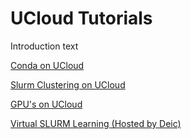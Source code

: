 # UCloud Tutorials

Introduction text

[Conda on UCloud](https://github.com/CBS-HPC/UCloud-Tutorials/blob/main/Conda/README.md)

[Slurm Clustering on UCloud](https://github.com/CBS-HPC/UCloud-Tutorials/blob/main/SlurmCluster/README.md)

[GPU's on UCloud](https://github.com/CBS-HPC/UCloud-Tutorials/blob/main/GPUs/README.md)

[Virtual SLURM Learning (Hosted by Deic)](https://deic.dk/en/news/2022-11-21/virtual-slurm-learning-environment-ready)
